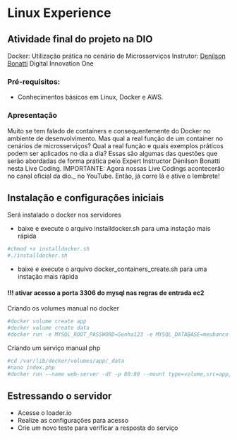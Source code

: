# Linux Experience
## Atividade final do projeto na DIO

[Denilson Bonatti]: https://github.com/denilsonbonatti

Docker: Utilização prática no cenário de Microsserviços 
Instrutor: [Denilson Bonatti] 
Digital Innovation One

### Pré-requisitos: 
- Conhecimentos básicos em Linux, Docker e AWS.

### Apresentação

Muito se tem falado de containers e consequentemente do Docker no ambiente de desenvolvimento. Mas qual a real função de um container no cenários de microsserviços? Qual a real função e quais exemplos práticos podem ser aplicados no dia a dia? Essas são algumas das questões que serão abordadas de forma prática pelo Expert Instructor Denilson Bonatti nesta Live Coding. IMPORTANTE: Agora nossas Live Codings acontecerão no canal oficial da dio._ no YouTube. Então, já corre lá e ative o lembrete!
    
## Instalação e configurações iniciais

Será instalado o docker nos servidores

- baixe e execute o arquivo installdocker.sh para uma instação mais rápida

```sh
#chmod +x installdocker.sh
#./installdocker.sh
```
- baixe e execute o arquivo docker_containers_create.sh para uma instação mais rápida

#### !!! ativar acesso a porta 3306 do mysql nas regras de entrada ec2

Criando os volumes manual no docker

```sh
#docker volume create app
#docker volume create data
#docker run -e MYSQL_ROOT_PASSWORD=Senha123 -e MYSQL_DATABASE=meubanco --name mysql-A -d -p 3306:3306 --mount type=volume,src=data,dst=/var/lib/mysql/ mysql:5.7
```

Criando um serviço manual php
```sh
#cd /var/lib/docker/volumes/app/_data
#nano index.php
#docker run --name web-server -dt -p 80:80 --mount type=volume,src=app,dst=/app/ webdevops/php-apache:alpine-php7
```

## Estressando o servidor

- Acesse o loader.io 
- Realize as configurações para acesso
- Crie um novo teste para verificar a resposta do serviço
